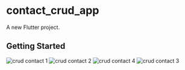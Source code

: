 # contact_crud_app

A new Flutter project.

## Getting Started


![crud contact 1](https://github.com/pankaj104/heartfullness_contact_crud/assets/82790153/fe4dc7dd-53ef-407a-a62c-1996afc2b9dd)
![crud contact 2](https://github.com/pankaj104/heartfullness_contact_crud/assets/82790153/1e2bb3ee-87c2-4b2e-9701-10826c765d33)
![crud contact 4](https://github.com/pankaj104/heartfullness_contact_crud/assets/82790153/02af618c-1733-4b91-952b-3d7a0bc90c0f)
![crud contact 3](https://github.com/pankaj104/heartfullness_contact_crud/assets/82790153/d51c4aeb-9fe6-4df8-a7fa-d82ada5ca850)
